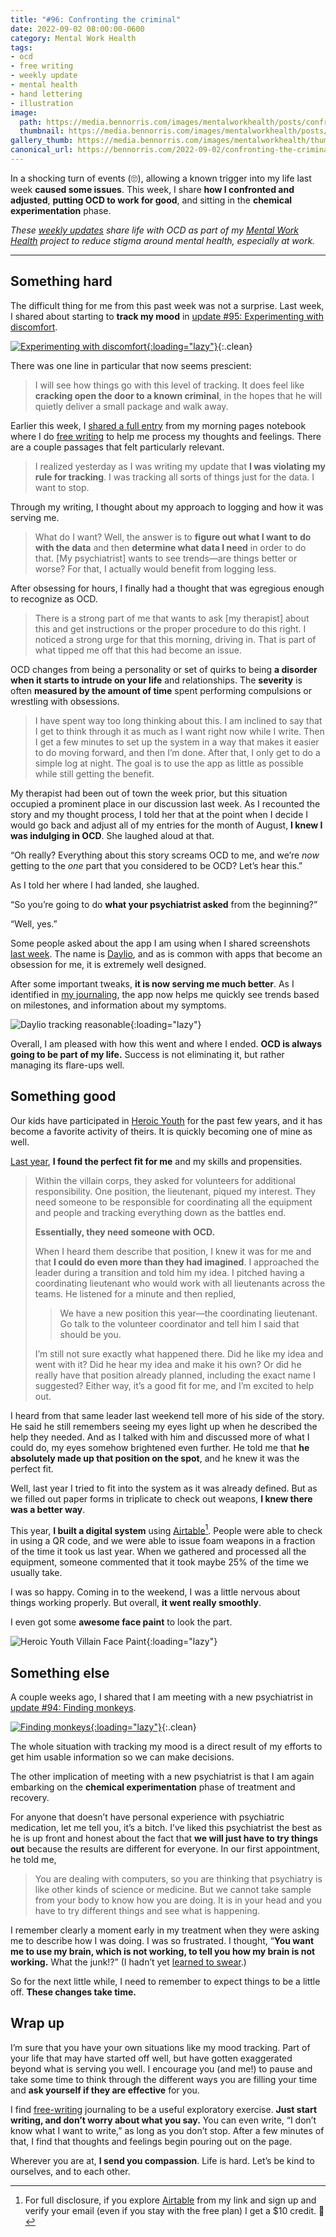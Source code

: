 ```yaml
---
title: "#96: Confronting the criminal"
date: 2022-09-02 08:00:00-0600
category: Mental Work Health
tags:
- ocd
- free writing
- weekly update
- mental health
- hand lettering
- illustration
image: 
  path: https://media.bennorris.com/images/mentalworkhealth/posts/confronting-the-criminal.jpeg
  thumbnail: https://media.bennorris.com/images/mentalworkhealth/posts/thumbnails/confronting-the-criminal.jpeg
gallery_thumb: https://media.bennorris.com/images/mentalworkhealth/thumbs/confronting-the-criminal.jpeg
canonical_url: https://bennorris.com/2022-09-02/confronting-the-criminal
---
```



In a shocking turn of events (🙄), allowing a known trigger into my life last week **caused some issues**. This week, I share **how I confronted and adjusted**, **putting OCD to work for good**, and sitting in the **chemical experimentation** phase.

_These [weekly updates](https://bennorris.com/tags/weekly-update/) share life with OCD as part of my [Mental Work Health](https://bennorris.com/mental-work-health) project to reduce stigma around mental health, especially at work._

***

## Something hard

The difficult thing for me from this past week was not a surprise. Last week, I shared about starting to **track my mood** in [update #95: Experimenting with discomfort](https://bennorris.com/2022/08/26/experimenting-with-discomfort).

[![Experimenting with discomfort](https://media.bennorris.com/images/mentalworkhealth/posts/experimenting-with-discomfort.jpg){:loading="lazy"}](https://bennorris.com/2022/08/26/experimenting-with-discomfort){:.clean}

There was one line in particular that now seems prescient:

> I will see how things go with this level of tracking. It does feel like **cracking open the door to a known criminal**, in the hopes that he will quietly deliver a small package and walk away.

Earlier this week, I [shared a full entry](https://bennorris.com/2022/08/30/falling-prey-to-ocd) from my morning pages notebook where I do [free writing](https://bennorris.com/tags/free-writing/) to help me process my thoughts and feelings. There are a couple passages that felt particularly relevant.

> I realized yesterday as I was writing my update that **I was violating my rule for tracking**. I was tracking all sorts of things just for the data. I want to stop.

Through my writing, I thought about my approach to logging and how it was serving me.

> What do I want? Well, the answer is to **figure out what I want to do with the data** and then **determine what data I need** in order to do that. [My psychiatrist] wants to see trends—are things better or worse? For that, I actually would benefit from logging less.

After obsessing for hours, I finally had a thought that was egregious enough to recognize as OCD.

> There is a strong part of me that wants to ask [my therapist] about this and get instructions or the proper procedure to do this right. I noticed a strong urge for that this morning, driving in. That is part of what tipped me off that this had become an issue.

OCD changes from being a personality or set of quirks to being **a disorder when it starts to intrude on your life** and relationships. The **severity** is often **measured by the amount of time** spent performing compulsions or wrestling with obsessions.

> I have spent way too long thinking about this. I am inclined to say that I get to think through it as much as I want right now while I write. Then I get a few minutes to set up the system in a way that makes it easier to do moving forward, and then I’m done. After that, I only get to do a simple log at night. The goal is to use the app as little as possible while still getting the benefit.

My therapist had been out of town the week prior, but this situation occupied a prominent place in our discussion last week. As I recounted the story and my thought process, I told her that at the point when I decide I would go back and adjust all of my entries for the month of August, **I knew I was indulging in OCD**. She laughed aloud at that.

“Oh really? Everything about this story screams OCD to me, and we’re *now* getting to the *one* part that you considered to be OCD? Let’s hear this.”

As I told her where I had landed, she laughed.

“So you’re going to do **what your psychiatrist asked** from the beginning?”

“Well, yes.”

Some people asked about the app I am using when I shared screenshots [last week](https://bennorris.com/2022/08/26/experimenting-with-discomfort). The name is [Daylio](https://daylio.net), and as is common with apps that become an obsession for me, it is extremely well designed.

After some important tweaks, **it is now serving me much better**. As I identified in [my journaling](https://bennorris.com/2022/08/30/falling-prey-to-ocd), the app now helps me quickly see trends based on milestones, and information about my symptoms.

![Daylio tracking reasonable](https://media.bennorris.com/images/mentalworkhealth/posts/daylio-tracking-reasonable.png){:loading="lazy"}

Overall, I am pleased with how this went and where I ended. **OCD is always going to be part of my life.** Success is not eliminating it, but rather managing its flare-ups well.


## Something good

Our kids have participated in [Heroic Youth](https://bennorris.org/tags/heroic-youth/) for the past few years, and it has become a favorite activity of theirs. It is quickly becoming one of mine as well.

[Last year](https://bennorris.com/2021/07/15/ocd-in-action), **I found the perfect fit for me** and my skills and propensities.

> Within the villain corps, they asked for volunteers for additional responsibility. One position, the lieutenant, piqued my interest. They need someone to be responsible for coordinating all the equipment and people and tracking everything down as the battles end.
> 
> **Essentially, they need someone with OCD.**
> 
> When I heard them describe that position, I knew it was for me and that **I could do even more than they had imagined**. I approached the leader during a transition and told him my idea. I pitched having a coordinating lieutenant who would work with all lieutenants across the teams. He listened for a minute and then replied,
> 
>> We have a new position this year—the coordinating lieutenant. Go talk to the volunteer coordinator and tell him I said that should be you.
> 
> I’m still not sure exactly what happened there. Did he like my idea and went with it? Did he hear my idea and make it his own? Or did he really have that position already planned, including the exact name I suggested? Either way, it’s a good fit for me, and I’m excited to help out.

I heard from that same leader last weekend tell more of his side of the story. He said he still remembers seeing my eyes light up when he described the help they needed. And as I talked with him and discussed more of what I could do, my eyes somehow brightened even further. He told me that **he absolutely made up that position on the spot**, and he knew it was the perfect fit.

Well, last year I tried to fit into the system as it was already defined. But as we filled out paper forms in triplicate to check out weapons, **I knew there was a better way**.

This year, **I built a digital system** using [Airtable](https://airtable.com/invite/r/iq1olUvv)[^1]. People were able to check in using a QR code, and we were able to issue foam weapons in a fraction of the time it took us last year. When we gathered and processed all the equipment, someone commented that it took maybe 25% of the time we usually take.

I was so happy. Coming in to the weekend, I was a little nervous about things working properly. But overall, **it went really smoothly**.

I even got some **awesome face paint** to look the part.

![Heroic Youth Villain Face Paint](https://media.bennorris.com/images/mentalworkhealth/posts/heroic-youth-villain-face-paint.jpeg){:loading="lazy"}


## Something else

A couple weeks ago, I shared that I am meeting with a new psychiatrist in [update #94: Finding monkeys](https://bennorris.com/2022/08/19/finding-monkeys).

[![Finding monkeys](https://media.bennorris.com/images/mentalworkhealth/posts/finding-monkeys.jpg){:loading="lazy"}](https://bennorris.com/2022/08/19/finding-monkeys){:.clean}

The whole situation with tracking my mood is a direct result of my efforts to get him usable information so we can make decisions.

The other implication of meeting with a new psychiatrist is that I am again embarking on the **chemical experimentation** phase of treatment and recovery.

For anyone that doesn’t have personal experience with psychiatric medication, let me tell you, it’s a bitch. I’ve liked this psychiatrist the best as he is up front and honest about the fact that **we will just have to try things out** because the results are different for everyone. In our first appointment, he told me,

> You are dealing with computers, so you are thinking that psychiatry is like other kinds of science or medicine. But we cannot take sample from your body to know how you are doing. It is in your head and you have to try different things and see what is happening.

I remember clearly a moment early in my treatment when they were asking me to describe how I was doing. I was so frustrated. I thought, “**You want me to use my brain, which is not working, to tell you how my brain is not working.** What the junk!?” (I hadn’t yet [learned to swear](https://bennorris.com/2022/05/02/learning-to-swear).)

So for the next little while, I need to remember to expect things to be a little off. **These changes take time.**


## Wrap up

I’m sure that you have your own situations like my mood tracking. Part of your life that may have started off well, but have gotten exaggerated beyond what is serving you well. I encourage you (and me!) to pause and take some time to think through the different ways you are filling your time and **ask yourself if they are effective** for you.

I find [free-writing](https://bennorris.com/tags/free-writing/) journaling to be a useful exploratory exercise. **Just start writing, and don’t worry about what you say.** You can even write, “I don’t know what I want to write,” as long as you don’t stop. After a few minutes of that, I find that thoughts and feelings begin pouring out on the page.

Wherever you are at, **I send you compassion**. Life is hard. Let’s be kind to ourselves, and to each other.


[^1]: For full disclosure, if you explore [Airtable](https://airtable.com/invite/r/iq1olUvv) from my link and sign up and verify your email (even if you stay with the free plan) I get a $10 credit. 🥳



